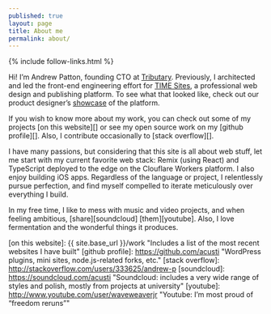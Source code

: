 ```yaml
---
published: true
layout: page
title: About me
permalink: about/
---
```


{% include follow-links.html %}

<p class="vcard">Hi! I’m <span class="fn">Andrew Patton</span>, founding <span class="title">CTO</span> at <a class="org url" href="https://www.tributary.app">Tributary</a>. Previously, I architected and led the front-end engineering effort for <a href="https://timesites.com">TIME Sites</a>, a professional web design and publishing platform. To see what that looked like, check out our product designer’s <a href="https://jeremy-willer.getbrandcast.com">showcase</a> of the platform.</p>

If you wish to know more about my work, you can check out some of my projects [on this website][] or see my open source work on my [github profile][]. Also, I contribute occasionally to [stack overflow][].

I have many passions, but considering that this site is all about web stuff, let me start with my current favorite web stack: Remix (using React) and TypeScript deployed to the edge on the Clouflare Workers platform. I also enjoy building iOS apps. Regardless of the language or project, I relentlessly pursue perfection, and find myself compelled to iterate meticulously over everything I build.

In my free time, I like to mess with music and video projects, and when feeling ambitious, [share][soundcloud] [them][youtube]. Also, I love fermentation and the wonderful things it produces.

[on this website]: {{ site.base_url }}/work "Includes a list of the most recent websites I have built"
[github profile]: https://github.com/acusti "WordPress plugins, mini sites, node.js-related forks, etc."
[stack overflow]: http://stackoverflow.com/users/333625/andrew-p
[soundcloud]: https://soundcloud.com/acusti "Soundcloud: includes a very wide range of styles and polish, mostly from projects at university"
[youtube]: http://www.youtube.com/user/waveweaverjr "Youtube: I’m most proud of “freedom reruns”"
